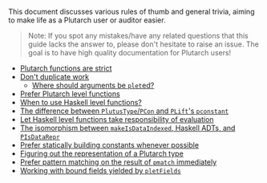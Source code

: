 This document discusses various rules of thumb and general trivia, aiming to make life as a Plutarch user or auditor easier.

> Note: If you spot any mistakes/have any related questions that this guide lacks the answer to, please don't hesitate to raise an issue. The goal is to have high quality documentation for Plutarch users!

- [Plutarch functions are strict](./Tricks/PlutarchFunctionsStrict.md)
- [Don't duplicate work](./Tricks/DontDuplicateWork.md)
  - [Where should arguments be `plet`ed?](./Tricks/DontDuplicateWork.md#where-should-arguments-be-pleted)
- [Prefer Plutarch level functions](./Tricks/PreferPlutarchFunctions.md)
- [When to use Haskell level functions?](./Tricks/UsingHaskellLevelFunctions.md)
- [The difference between `PlutusType`/`PCon` and `PLift`'s `pconstant`](./Tricks/DifferenceBetweenPconAndPconstant.md)
- [Let Haskell level functions take responsibility of evaluation](./Tricks/ResponsibilityOfEvaluationInHaskellFunctions.md)
- [The isomorphism between `makeIsDataIndexed`, Haskell ADTs, and `PIsDataRepr`](./Tricks/makeIsDataIndexed,HaskellADTs,PIsDataRepr.md)
- [Prefer statically building constants whenever possible](./Tricks/PreferStaticallyBuildingConstants.md)
- [Figuring out the representation of a Plutarch type](./Tricks/RepresentationOfPlutarchType.md)
- [Prefer pattern matching on the result of `pmatch` immediately](./Tricks/PreferMatchingOnPmatchResultImmediately.md)
- [Working with bound fields yielded by `pletFields`](./Tricks/WorkingWithBoundFields.md)
